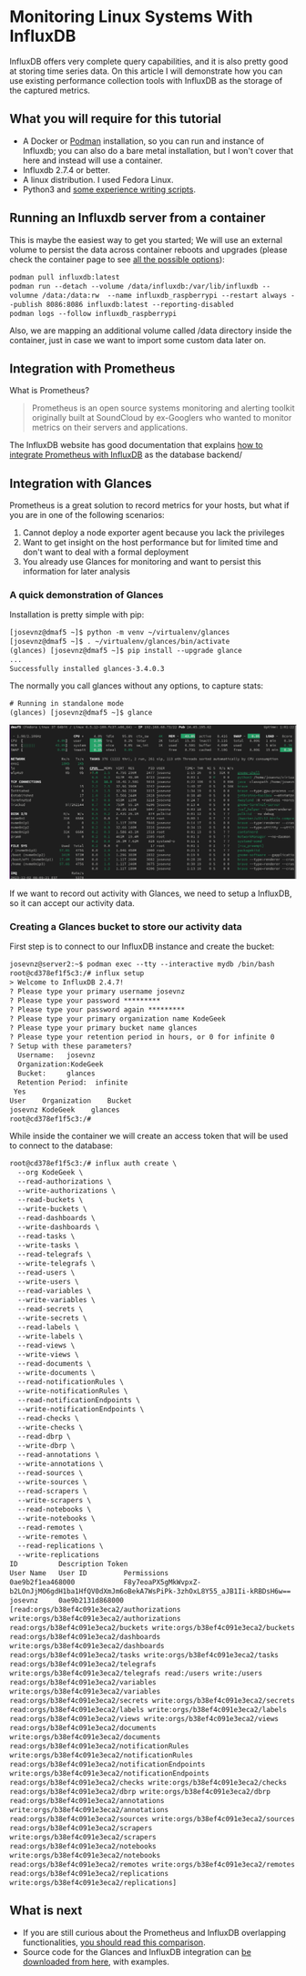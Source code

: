 # Monitoring Linux Systems With InfluxDB

InfluxDB offers very complete query capabilities, and it is also pretty good at storing time series data. On this article
I will demonstrate how you can use existing performance collection tools with InfluxDB as the storage of the captured metrics.

## What you will require for this tutorial
 
* A Docker or [Podman](https://podman.io/) installation, so you can run and instance of Influxdb; you can also do a bare metal installation, but I won't cover that here and instead will use a container.
* Influxdb 2.7.4 or better.
* A linux distribution. I used Fedora Linux.
* Python3 and [some experience writing scripts](https://www.redhat.com/sysadmin/python-scripting-intro).

## Running an Influxdb server from a container

This is maybe the easiest way to get you started; We will use an external volume to persist the data across container reboots and upgrades (please check the container page to see [all the possible options](https://hub.docker.com/_/influxdb)):

```shell=
podman pull influxdb:latest
podman run --detach --volume /data/influxdb:/var/lib/influxdb --volumne /data:/data:rw  --name influxdb_raspberrypi --restart always --publish 8086:8086 influxdb:latest --reporting-disabled
podman logs --follow influxdb_raspberrypi
```

Also, we are mapping an additional volume called /data directory inside the container, just in case we want to import some custom data later on.


## Integration with Prometheus

What is Prometheus? 

> Prometheus is an open source systems monitoring and alerting toolkit originally built at SoundCloud by ex-Googlers who wanted to monitor metrics on their servers and applications. 

The InfluxDB website has good documentation that explains [how to integrate Prometheus with InfluxDB](https://www.influxdata.com/integration/prometheus-monitoring-tool/) as the database backend/



## Integration with Glances

Prometheus is a great solution to record metrics for your hosts, but what if you are in one of the following scenarios:

1) Cannot deploy a node exporter agent because you lack the privileges
2) Want to get insight on the host performance but for limited time and don't want to deal with a formal deployment
3) You already use Glances for monitoring and want to persist this information for later analysis

### A quick demonstration of Glances

Installation is pretty simple with pip:

```shell
[josevnz@dmaf5 ~]$ python -m venv ~/virtualenv/glances
[josevnz@dmaf5 ~]$ . ~/virtualenv/glances/bin/activate
(glances) [josevnz@dmaf5 ~]$ pip install --upgrade glance
...
Successfully installed glances-3.4.0.3
```

The normally you call glances without any options, to capture stats:

```shell
# Running in standalone mode
(glances) [josevnz@dmaf5 ~]$ glance
```

![](glances-snapshot.png)

If we want to record out activity with Glances, we need to setup a InfluxDB, so it can accept our activity data.

### Creating a Glances bucket to store our activity data

First step is to connect to our InfluxDB instance and create the bucket:

```shell
josevnz@server2:~$ podman exec --tty --interactive mydb /bin/bash
root@cd378ef1f5c3:/# influx setup
> Welcome to InfluxDB 2.4.7!
? Please type your primary username josevnz
? Please type your password *********
? Please type your password again *********
? Please type your primary organization name KodeGeek
? Please type your primary bucket name glances
? Please type your retention period in hours, or 0 for infinite 0
? Setup with these parameters?
  Username:   josevnz
  Organization:KodeGeek
  Bucket:     glances
  Retention Period:  infinite
 Yes
User	Organization	Bucket
josevnz	KodeGeek	glances
root@cd378ef1f5c3:/# 
```

While inside the container we will create an access token that will be used to connect to the database:

```shell
root@cd378ef1f5c3:/# influx auth create \
  --org KodeGeek \
  --read-authorizations \
  --write-authorizations \ 
  --read-buckets \
  --write-buckets \
  --read-dashboards \
  --write-dashboards \
  --read-tasks \
  --write-tasks \
  --read-telegrafs \  
  --write-telegrafs \ 
  --read-users \
  --write-users \ 
  --read-variables \  
  --write-variables \ 
  --read-secrets \
  --write-secrets \
  --read-labels \
  --write-labels \
  --read-views \
  --write-views \
  --read-documents \  
  --write-documents \
  --read-notificationRules \ 
  --write-notificationRules \
  --read-notificationEndpoints \    
  --write-notificationEndpoints \   
  --read-checks \ 
  --write-checks \
  --read-dbrp \ 
  --write-dbrp \
  --read-annotations \
  --write-annotations \
  --read-sources \
  --write-sources \
  --read-scrapers \
  --write-scrapers \
  --read-notebooks \
  --write-notebooks \
  --read-remotes \
  --write-remotes \
  --read-replications \
  --write-replications
ID			Description	Token												User Name	User ID			Permissions
0ae9b2f1ea468000			F8y7eoaPX5gMkWvpxZ-b2LOnJjMO6gdH1ba1HfQV0dXmJm6oBekA7WsPiPk-3zhOxL8Y55_aJB1Ii-kRBDsH6w==	josevnz		0ae9b2131d868000	[read:orgs/b38ef4c091e3eca2/authorizations write:orgs/b38ef4c091e3eca2/authorizations read:orgs/b38ef4c091e3eca2/buckets write:orgs/b38ef4c091e3eca2/buckets read:orgs/b38ef4c091e3eca2/dashboards write:orgs/b38ef4c091e3eca2/dashboards read:orgs/b38ef4c091e3eca2/tasks write:orgs/b38ef4c091e3eca2/tasks read:orgs/b38ef4c091e3eca2/telegrafs write:orgs/b38ef4c091e3eca2/telegrafs read:/users write:/users read:orgs/b38ef4c091e3eca2/variables write:orgs/b38ef4c091e3eca2/variables read:orgs/b38ef4c091e3eca2/secrets write:orgs/b38ef4c091e3eca2/secrets read:orgs/b38ef4c091e3eca2/labels write:orgs/b38ef4c091e3eca2/labels read:orgs/b38ef4c091e3eca2/views write:orgs/b38ef4c091e3eca2/views read:orgs/b38ef4c091e3eca2/documents write:orgs/b38ef4c091e3eca2/documents read:orgs/b38ef4c091e3eca2/notificationRules write:orgs/b38ef4c091e3eca2/notificationRules read:orgs/b38ef4c091e3eca2/notificationEndpoints write:orgs/b38ef4c091e3eca2/notificationEndpoints read:orgs/b38ef4c091e3eca2/checks write:orgs/b38ef4c091e3eca2/checks read:orgs/b38ef4c091e3eca2/dbrp write:orgs/b38ef4c091e3eca2/dbrp read:orgs/b38ef4c091e3eca2/annotations write:orgs/b38ef4c091e3eca2/annotations read:orgs/b38ef4c091e3eca2/sources write:orgs/b38ef4c091e3eca2/sources read:orgs/b38ef4c091e3eca2/scrapers write:orgs/b38ef4c091e3eca2/scrapers read:orgs/b38ef4c091e3eca2/notebooks write:orgs/b38ef4c091e3eca2/notebooks read:orgs/b38ef4c091e3eca2/remotes write:orgs/b38ef4c091e3eca2/remotes read:orgs/b38ef4c091e3eca2/replications write:orgs/b38ef4c091e3eca2/replications]
```


## What is next

* If you are still curious about the Prometheus and InfluxDB overlapping functionalities, [you should read this comparison](https://prometheus.io/docs/introduction/comparison/).
* Source code for the Glances and InfluxDB integration can [be downloaded from here](https://github.com/josevnz/GlancesAndInfluxDB), with examples.